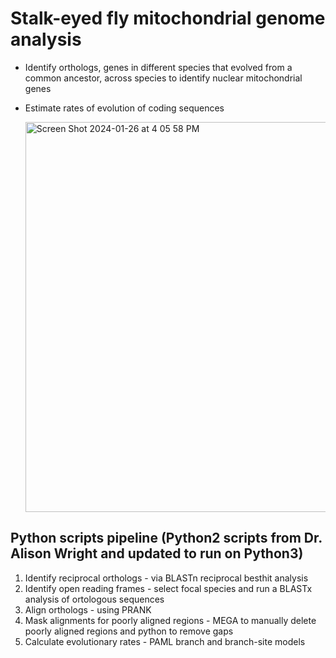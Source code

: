 # **Stalk-eyed fly mitochondrial genome analysis** 

- Identify orthologs, genes in different species that evolved from a common ancestor, across species to identify nuclear mitochondrial genes
- Estimate rates of evolution of coding sequences

    <img width="624" alt="Screen Shot 2024-01-26 at 4 05 58 PM" src="https://github.com/sylviemarie/Stalk-Eyed-Fly-Genomics/assets/116887272/769faf8b-bff1-44dc-b547-76531cf464ac">


## Python scripts pipeline (Python2 scripts from Dr. Alison Wright and updated to run on Python3)
1. Identify reciprocal orthologs - via BLASTn reciprocal besthit analysis
2. Identify open reading frames - select focal species and run a BLASTx analysis of ortologous sequences
3. Align orthologs - using PRANK 
4. Mask alignments for poorly aligned regions - MEGA to manually delete poorly aligned regions and python to remove gaps
5. Calculate evolutionary rates - PAML branch and branch-site models

